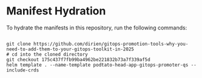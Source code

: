 
# Manifest Hydration

To hydrate the manifests in this repository, run the following commands:

```shell

git clone https://github.com/dirien/gitops-promotion-tools-why-you-need-to-add-them-to-your-gitops-toolkit-in-2025
# cd into the cloned directory
git checkout 175c437f7fb99ba4962be221832b73a7f339af5d
helm template . --name-template podtato-head-app-gitops-promoter-qs --include-crds
```